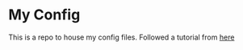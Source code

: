 # My Config
This is a repo to house my config files. Followed a tutorial from [here](https://developer.atlassian.com/blog/2016/02/best-way-to-store-dotfiles-git-bare-repo/)
